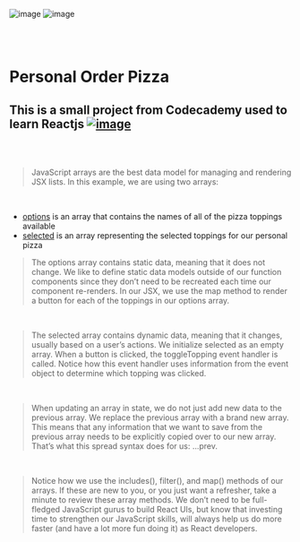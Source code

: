 ![image](https://img.shields.io/badge/JavaScript-black?style=for-the-badge&logo=javascript)  ![image](https://img.shields.io/badge/ReactJS-black?style=for-the-badge&logo=react)
 
 <br><br>

# Personal Order Pizza
##        This is a small project from Codecademy used to learn Reactjs [![image](https://user-images.githubusercontent.com/82598726/175697552-f960b057-9e97-4c3e-a3e2-f2b5f7876de9.png)](https://www.codecademy.com/courses/react-101/lessons/the-state-hook/exercises/arrays-in-state)


<br><br>

> JavaScript arrays are the best data model for managing and rendering JSX lists. In this example, we are using two arrays: 

<br>

- [options](https://www.codecademy.com/courses/react-101/lessons/the-state-hook/exercises/arrays-in-state) is an array that contains the names of all of the pizza toppings available
- [selected](https://www.codecademy.com/courses/react-101/lessons/the-state-hook/exercises/arrays-in-state) is an array representing the selected toppings for our personal pizza


> The options array contains static data, meaning that it does not change. We like to define static data models outside of our function components since they don’t need to be recreated each time our component re-renders. In our JSX, we use the map method to render a button for each of the toppings in our options array.

<br>

> The selected array contains dynamic data, meaning that it changes, usually based on a user’s actions. We initialize selected as an empty array. When a button is clicked, the toggleTopping event handler is called. Notice how this event handler uses information from the event object to determine which topping was clicked.

<br>

> When updating an array in state, we do not just add new data to the previous array. We replace the previous array with a brand new array. This means that any information that we want to save from the previous array needs to be explicitly copied over to our new array. That’s what this spread syntax does for us: ...prev.

<br>

> Notice how we use the includes(), filter(), and map() methods of our arrays. If these are new to you, or you just want a refresher, take a minute to review these array methods. We don’t need to be full-fledged JavaScript gurus to build React UIs, but know that investing time to strengthen our JavaScript skills, will always help us do more faster (and have a lot more fun doing it) as React developers.
